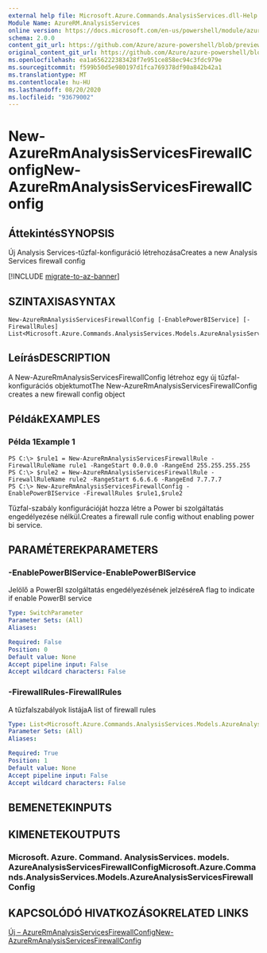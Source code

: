 ```yaml
---
external help file: Microsoft.Azure.Commands.AnalysisServices.dll-Help.xml
Module Name: AzureRM.AnalysisServices
online version: https://docs.microsoft.com/en-us/powershell/module/azurerm.analysisservices/new-azurermanalysisservicesfirewallconfig
schema: 2.0.0
content_git_url: https://github.com/Azure/azure-powershell/blob/preview/src/ResourceManager/AnalysisServices/Commands.AnalysisServices/help/New-AzureRmAnalysisServicesFirewallConfig.md
original_content_git_url: https://github.com/Azure/azure-powershell/blob/preview/src/ResourceManager/AnalysisServices/Commands.AnalysisServices/help/New-AzureRmAnalysisServicesFirewallConfig.md
ms.openlocfilehash: ea1a656222383428f7e951ce858ec94c3fdc979e
ms.sourcegitcommit: f599b50d5e980197d1fca769378df90a842b42a1
ms.translationtype: MT
ms.contentlocale: hu-HU
ms.lasthandoff: 08/20/2020
ms.locfileid: "93679002"
---
```

# <span data-ttu-id="a2d90-101">New-AzureRmAnalysisServicesFirewallConfig</span><span class="sxs-lookup"><span data-stu-id="a2d90-101">New-AzureRmAnalysisServicesFirewallConfig</span></span>

## <span data-ttu-id="a2d90-102">Áttekintés</span><span class="sxs-lookup"><span data-stu-id="a2d90-102">SYNOPSIS</span></span>
<span data-ttu-id="a2d90-103">Új Analysis Services-tűzfal-konfiguráció létrehozása</span><span class="sxs-lookup"><span data-stu-id="a2d90-103">Creates a new Analysis Services firewall config</span></span> 

[!INCLUDE [migrate-to-az-banner](../../includes/migrate-to-az-banner.md)]

## <span data-ttu-id="a2d90-104">SZINTAXISA</span><span class="sxs-lookup"><span data-stu-id="a2d90-104">SYNTAX</span></span>

```
New-AzureRmAnalysisServicesFirewallConfig [-EnablePowerBIService] [-FirewallRules] List<Microsoft.Azure.Commands.AnalysisServices.Models.AzureAnalysisServicesFirewallRule> 
```

## <span data-ttu-id="a2d90-105">Leírás</span><span class="sxs-lookup"><span data-stu-id="a2d90-105">DESCRIPTION</span></span>
<span data-ttu-id="a2d90-106">A New-AzureRmAnalysisServicesFirewallConfig létrehoz egy új tűzfal-konfigurációs objektumot</span><span class="sxs-lookup"><span data-stu-id="a2d90-106">The New-AzureRmAnalysisServicesFirewallConfig creates a new firewall config object</span></span>

## <span data-ttu-id="a2d90-107">Példák</span><span class="sxs-lookup"><span data-stu-id="a2d90-107">EXAMPLES</span></span>

### <span data-ttu-id="a2d90-108">Példa 1</span><span class="sxs-lookup"><span data-stu-id="a2d90-108">Example 1</span></span>
```
PS C:\> $rule1 = New-AzureRmAnalysisServicesFirewallRule -FirewallRuleName rule1 -RangeStart 0.0.0.0 -RangeEnd 255.255.255.255
PS C:\> $rule2 = New-AzureRmAnalysisServicesFirewallRule -FirewallRuleName rule2 -RangeStart 6.6.6.6 -RangeEnd 7.7.7.7
PS C:\> New-AzureRmAnalysisServicesFirewallConfig -EnablePowerBIService -FirewallRules $rule1,$rule2
```

<span data-ttu-id="a2d90-109">Tűzfal-szabály konfigurációját hozza létre a Power bi szolgáltatás engedélyezése nélkül.</span><span class="sxs-lookup"><span data-stu-id="a2d90-109">Creates a firewall rule config without enabling power bi service.</span></span>

## <span data-ttu-id="a2d90-110">PARAMÉTEREK</span><span class="sxs-lookup"><span data-stu-id="a2d90-110">PARAMETERS</span></span>

### <span data-ttu-id="a2d90-111">-EnablePowerBIService</span><span class="sxs-lookup"><span data-stu-id="a2d90-111">-EnablePowerBIService</span></span>
<span data-ttu-id="a2d90-112">Jelölő a PowerBI szolgáltatás engedélyezésének jelzésére</span><span class="sxs-lookup"><span data-stu-id="a2d90-112">A flag to indicate if enable PowerBI service</span></span>

```yaml
Type: SwitchParameter
Parameter Sets: (All)
Aliases: 

Required: False
Position: 0
Default value: None
Accept pipeline input: False
Accept wildcard characters: False
```

### <span data-ttu-id="a2d90-113">-FirewallRules</span><span class="sxs-lookup"><span data-stu-id="a2d90-113">-FirewallRules</span></span>
<span data-ttu-id="a2d90-114">A tűzfalszabályok listája</span><span class="sxs-lookup"><span data-stu-id="a2d90-114">A list of firewall rules</span></span>

```yaml
Type: List<Microsoft.Azure.Commands.AnalysisServices.Models.AzureAnalysisServicesFirewallRule>
Parameter Sets: (All)
Aliases: 

Required: True
Position: 1
Default value: None
Accept pipeline input: False
Accept wildcard characters: False
```

## <span data-ttu-id="a2d90-115">BEMENETEK</span><span class="sxs-lookup"><span data-stu-id="a2d90-115">INPUTS</span></span>

## <span data-ttu-id="a2d90-116">KIMENETEK</span><span class="sxs-lookup"><span data-stu-id="a2d90-116">OUTPUTS</span></span>

### <span data-ttu-id="a2d90-117">Microsoft. Azure. Command. AnalysisServices. models. AzureAnalysisServicesFirewallConfig</span><span class="sxs-lookup"><span data-stu-id="a2d90-117">Microsoft.Azure.Commands.AnalysisServices.Models.AzureAnalysisServicesFirewallConfig</span></span>

## <span data-ttu-id="a2d90-118">KAPCSOLÓDÓ HIVATKOZÁSOK</span><span class="sxs-lookup"><span data-stu-id="a2d90-118">RELATED LINKS</span></span>

[<span data-ttu-id="a2d90-119">Új – AzureRmAnalysisServicesFirewallConfig</span><span class="sxs-lookup"><span data-stu-id="a2d90-119">New-AzureRmAnalysisServicesFirewallConfig</span></span>](./New-AzureRmAnalysisServicesFirewallConfig.md)

